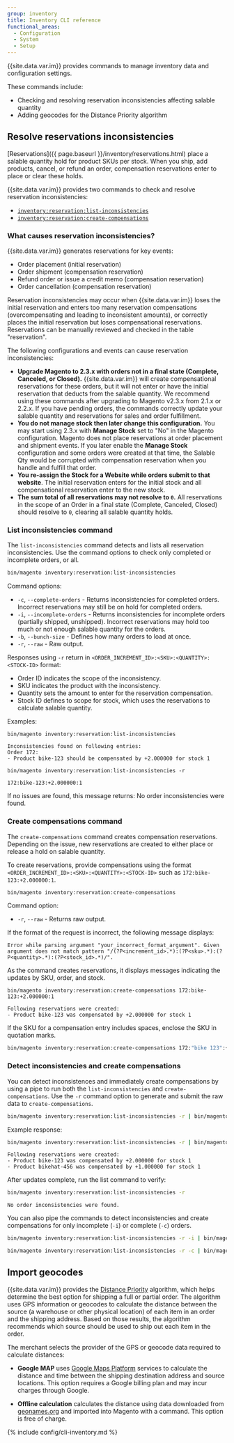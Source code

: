 ```yaml
---
group: inventory
title: Inventory CLI reference
functional_areas:
  - Configuration
  - System
  - Setup
---
```


{{site.data.var.im}} provides commands to manage inventory data and configuration settings.

These commands include:

-  Checking and resolving reservation inconsistencies affecting salable quantity
-  Adding geocodes for the Distance Priority algorithm

## Resolve reservations inconsistencies

[Reservations]({{ page.baseurl }}/inventory/reservations.html) place a salable quantity hold for product SKUs per stock. When you ship, add products, cancel, or refund an order, compensation reservations enter to place or clear these holds.

{{site.data.var.im}} provides two commands to check and resolve reservation inconsistencies:

-  [`inventory:reservation:list-inconsistencies`](#list-inconsistencies-command)
-  [`inventory:reservation:create-compensations`](#create-compensations-command)

### What causes reservation inconsistencies?

{{site.data.var.im}} generates reservations for key events:

-  Order placement (initial reservation)
-  Order shipment (compensation reservation)
-  Refund order or issue a credit memo (compensation reservation)
-  Order cancellation (compensation reservation)

Reservation inconsistencies may occur when {{site.data.var.im}} loses the initial reservation and enters too many reservation compensations (overcompensating and leading to inconsistent amounts), or correctly places the initial reservation but loses compensational reservations. Reservations can be manually reviewed and checked in the table "reservation".

The following configurations and events can cause reservation inconsistencies:

-  **Upgrade Magento to 2.3.x with orders not in a final state (Complete, Canceled, or Closed).** {{site.data.var.im}} will create compensational reservations for these orders, but it will not enter or have the initial reservation that deducts from the salable quantity. We recommend using these commands after upgrading to Magento v2.3.x from 2.1.x or 2.2.x. If you have pending orders, the commands correctly update your salable quantity and reservations for sales and order fulfillment.
-  **You do not manage stock then later change this configuration.** You may start using 2.3.x with **Manage Stock** set to "No" in the Magento configuration. Magento does not place reservations at order placement and shipment events. If you later enable the **Manage Stock** configuration and some orders were created at that time, the Salable Qty would be corrupted with compensation reservation when you handle and fulfill that order.
-  **You re-assign the Stock for a Website while orders submit to that website**. The initial reservation enters for the initial stock and all compensational reservation enter to the new stock.
-  **The sum total of all reservations may not resolve to `0`.** All reservations in the scope of an Order in a final state (Complete, Canceled, Closed) should resolve to `0`, clearing all salable quantity holds.

### List inconsistencies command

The `list-inconsistencies` command detects and lists all reservation inconsistencies. Use the command options to check only completed or incomplete orders, or all.

```bash
bin/magento inventory:reservation:list-inconsistencies
```

Command options:

-  `-c`, `--complete-orders` - Returns inconsistencies for completed orders. Incorrect reservations may still be on hold for completed orders.
-  `-i`, `--incomplete-orders` - Returns inconsistencies for incomplete orders (partially shipped, unshipped). Incorrect reservations may hold too much or not enough salable quantity for the orders.
-  `-b`, `--bunch-size` - Defines how many orders to load at once.
-  `-r`, `--raw` - Raw output.

Responses using `-r` return in `<ORDER_INCREMENT_ID>:<SKU>:<QUANTITY>:<STOCK-ID>` format:

-  Order ID indicates the scope of the inconsistency.
-  SKU indicates the product with the inconsistency.
-  Quantity sets the amount to enter for the reservation compensation.
-  Stock ID defines to scope for stock, which uses the reservations to calculate salable quantity.

Examples:

```terminal
bin/magento inventory:reservation:list-inconsistencies

Inconsistencies found on following entries:
Order 172:
- Product bike-123 should be compensated by +2.000000 for stock 1
```

```terminal
bin/magento inventory:reservation:list-inconsistencies -r

172:bike-123:+2.000000:1
```

If no issues are found, this message returns: No order inconsistencies were found.

### Create compensations command

The `create-compensations` command creates compensation reservations. Depending on the issue, new reservations are created to either place or release a hold on salable quantity.

To create reservations, provide compensations using the format `<ORDER_INCREMENT_ID>:<SKU>:<QUANTITY>:<STOCK-ID>` such as `172:bike-123:+2.000000:1`.

```bash
bin/magento inventory:reservation:create-compensations
```

Command option:

-  `-r`, `--raw` - Returns raw output.

If the format of the request is incorrect, the following message displays:

```terminal
Error while parsing argument "your_incorrect_format_argument". Given argument does not match pattern "/(?P<increment_id>.*):(?P<sku>.*):(?P<quantity>.*):(?P<stock_id>.*)/".
```

As the command creates reservations, it displays messages indicating the updates by SKU, order, and stock.

```terminal
bin/magento inventory:reservation:create-compensations 172:bike-123:+2.000000:1

Following reservations were created:
- Product bike-123 was compensated by +2.000000 for stock 1
```

If the SKU for a compensation entry includes spaces, enclose the SKU in quotation marks.

```bash
bin/magento inventory:reservation:create-compensations 172:"bike 123":+2.000000:1
```

### Detect inconsistencies and create compensations

You can detect inconsistences and immediately create compensations by using a pipe to run both the `list-inconsistencies` and `create-compensations`. Use the `-r` command option to generate and submit the raw data to `create-compensations`.

```bash
bin/magento inventory:reservation:list-inconsistencies -r | bin/magento inventory:reservation:create-compensations
```

Example response:

```bash
bin/magento inventory:reservation:list-inconsistencies -r | bin/magento inventory:reservation:create-compensations
```

```terminal
Following reservations were created:
- Product bike-123 was compensated by +2.000000 for stock 1
- Product bikehat-456 was compensated by +1.000000 for stock 1
```

After updates complete, run the list command to verify:

```bash
bin/magento inventory:reservation:list-inconsistencies -r
```

```terminal
No order inconsistencies were found.
```

You can also pipe the commands to detect inconsistencies and create compensations for only incomplete (`-i`) or complete (`-c`) orders.

```bash
bin/magento inventory:reservation:list-inconsistencies -r -i | bin/magento inventory:reservation:create-compensations
```

```bash
bin/magento inventory:reservation:list-inconsistencies -r -c | bin/magento inventory:reservation:create-compensations
```

## Import geocodes

{{site.data.var.im}} provides the [Distance Priority](https://docs.magento.com/m2/ce/user_guide/catalog/inventory-configure-distance-priority.html) algorithm, which helps determine the best option for shipping a full or partial order. The algorithm uses GPS information or geocodes to calculate the distance between the source (a warehouse or other physical location) of each item in an order and the shipping address. Based on those results, the algorithm recommends which source should be used to ship out each item in the order.

The merchant selects the provider of the GPS or geocode data required to calculate distances:

-  **Google MAP** uses [Google Maps Platform](https://cloud.google.com/maps-platform) services to calculate the distance and time between the shipping destination address and source locations. This option requires a Google billing plan and may incur charges through Google.

-  **Offline calculation** calculates the distance using data downloaded from [geonames.org](https://www.geonames.org/) and imported into Magento with a command. This option is free of charge.

{% include config/cli-inventory.md %}
